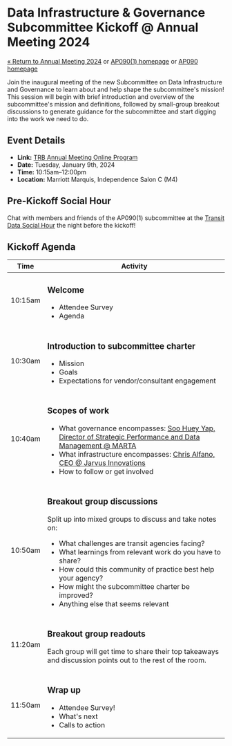 # Data Infrastructure & Governance Subcommittee Kickoff @ Annual Meeting 2024

[« Return to Annual Meeting 2024](/annual-meetings/2024/) or [AP090(1) homepage](/subcommittees/data-infra-gov/) or [AP090 homepage](/)

Join the inaugural meeting of the new Subcommittee on Data Infrastructure and Governance to learn about and help shape the subcommittee's mission! This session will begin with brief introduction and overview of the subcommittee's mission and definitions, followed by small-group breakout discussions to generate guidance for the subcommittee and start digging into the work we need to do.

## Event Details

- **Link:** [TRB Annual Meeting Online Program](https://annualmeeting.mytrb.org/OnlineProgram/Details/21047)
- **Date:** Tuesday, January 9th, 2024
- **Time:** 10:15am–12:00pm
- **Location:** Marriott Marquis, Independence Salon C (M4)

## Pre-Kickoff Social Hour

Chat with members and friends of the AP090(1) subcommittee at the [Transit Data Social Hour](./social-hour) the night before the kickoff!

## Kickoff Agenda

| Time    | Activity                                                                                                  |
|---------|-----------------------------------------------------------------------------------------------------------|
| 10:15am | <h3>Welcome</h3> <ul><li>Attendee Survey</li><li>Agenda</li></ul>  |
| 10:30am | <h3>Introduction to subcommittee charter</h3><ul><li>Mission</li><li>Goals</li><li>Expectations for vendor/consultant engagement</li></ul>  |
| 10:40am | <h3>Scopes of work</h3><ul><li>What governance encompasses: <a href="https://www.linkedin.com/in/soo-huey-yap-566b8715/">Soo Huey Yap, Director of Strategic Performance and Data Management @ MARTA</a></li><li>What infrastructure encompasses: <a href="https://www.linkedin.com/in/themightychris/">Chris Alfano, CEO @ Jarvus Innovations</a></li><li>How to follow or get involved</li></ul>  |
| 10:50am | <h3>Breakout group discussions</h3><p>Split up into mixed groups to discuss and take notes on:</p><ul><li>What challenges are transit agencies facing?</li><li>What learnings from relevant work do you have to share?</li><li>How could this community of practice best help your agency?</li><li>How might the subcommittee charter be improved?</li><li>Anything else that seems relevant</li>  |
| 11:20am | <h3>Breakout group readouts</h3><p>Each group will get time to share their top takeaways and discussion points out to the rest of the room.</p>  |
| 11:50am | <h3>Wrap up</h3><ul><li>Attendee Survey!</li><li>What's next</li><li>Calls to action</li></ul>  |
